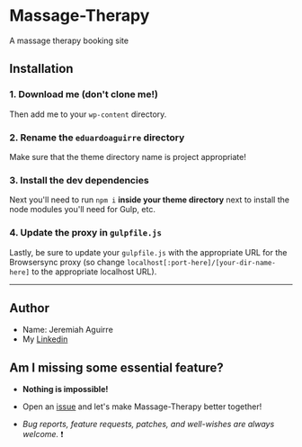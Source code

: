 # Massage-Therapy

A massage therapy booking site

## Installation

### 1. Download me (don't clone me!)

Then add me to your `wp-content` directory.

### 2. Rename the `eduardoaguirre` directory

Make sure that the theme directory name is project appropriate!

### 3. Install the dev dependencies

Next you'll need to run `npm i` **inside your theme directory** next to install the node modules you'll need for Gulp, etc.

### 4. Update the proxy in `gulpfile.js`

Lastly, be sure to update your `gulpfile.js` with the appropriate URL for the Browsersync proxy (so change `localhost[:port-here]/[your-dir-name-here]` to the appropriate localhost URL).

---

## Author

- Name: Jeremiah Aguirre
- My [Linkedin](https://www.linkedin.com/in/jeremiah-aguirre-606708181/)

## Am I missing some essential feature?

- **Nothing is impossible!**

- Open an [issue](https://github.com/jeremiahaguirre/Massage-Therapy/issues/new) and let's make Massage-Therapy better together!

- _Bug reports, feature requests, patches, and well-wishes are always welcome._ :heavy_exclamation_mark:
